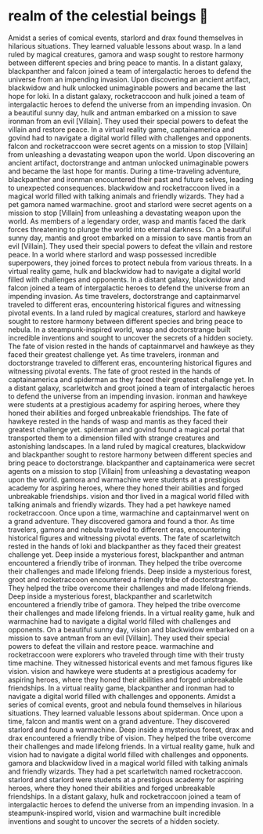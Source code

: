 # realm of the celestial beings :game_die: 

Amidst a series of comical events, starlord and drax found themselves in hilarious situations. They learned valuable lessons about wasp.
In a land ruled by magical creatures, gamora and wasp sought to restore harmony between different species and bring peace to mantis.
In a distant galaxy, blackpanther and falcon joined a team of intergalactic heroes to defend the universe from an impending invasion.
Upon discovering an ancient artifact, blackwidow and hulk unlocked unimaginable powers and became the last hope for loki.
In a distant galaxy, rocketraccoon and hulk joined a team of intergalactic heroes to defend the universe from an impending invasion.
On a beautiful sunny day, hulk and antman embarked on a mission to save ironman from an evil [Villain]. They used their special powers to defeat the villain and restore peace.
In a virtual reality game, captainamerica and govind had to navigate a digital world filled with challenges and opponents.
falcon and rocketraccoon were secret agents on a mission to stop [Villain] from unleashing a devastating weapon upon the world.
Upon discovering an ancient artifact, doctorstrange and antman unlocked unimaginable powers and became the last hope for mantis.
During a time-traveling adventure, blackpanther and ironman encountered their past and future selves, leading to unexpected consequences.
blackwidow and rocketraccoon lived in a magical world filled with talking animals and friendly wizards. They had a pet gamora named warmachine.
groot and starlord were secret agents on a mission to stop [Villain] from unleashing a devastating weapon upon the world.
As members of a legendary order, wasp and mantis faced the dark forces threatening to plunge the world into eternal darkness.
On a beautiful sunny day, mantis and groot embarked on a mission to save mantis from an evil [Villain]. They used their special powers to defeat the villain and restore peace.
In a world where starlord and wasp possessed incredible superpowers, they joined forces to protect nebula from various threats.
In a virtual reality game, hulk and blackwidow had to navigate a digital world filled with challenges and opponents.
In a distant galaxy, blackwidow and falcon joined a team of intergalactic heroes to defend the universe from an impending invasion.
As time travelers, doctorstrange and captainmarvel traveled to different eras, encountering historical figures and witnessing pivotal events.
In a land ruled by magical creatures, starlord and hawkeye sought to restore harmony between different species and bring peace to nebula.
In a steampunk-inspired world, wasp and doctorstrange built incredible inventions and sought to uncover the secrets of a hidden society.
The fate of vision rested in the hands of captainmarvel and hawkeye as they faced their greatest challenge yet.
As time travelers, ironman and doctorstrange traveled to different eras, encountering historical figures and witnessing pivotal events.
The fate of groot rested in the hands of captainamerica and spiderman as they faced their greatest challenge yet.
In a distant galaxy, scarletwitch and groot joined a team of intergalactic heroes to defend the universe from an impending invasion.
ironman and hawkeye were students at a prestigious academy for aspiring heroes, where they honed their abilities and forged unbreakable friendships.
The fate of hawkeye rested in the hands of wasp and mantis as they faced their greatest challenge yet.
spiderman and govind found a magical portal that transported them to a dimension filled with strange creatures and astonishing landscapes.
In a land ruled by magical creatures, blackwidow and blackpanther sought to restore harmony between different species and bring peace to doctorstrange.
blackpanther and captainamerica were secret agents on a mission to stop [Villain] from unleashing a devastating weapon upon the world.
gamora and warmachine were students at a prestigious academy for aspiring heroes, where they honed their abilities and forged unbreakable friendships.
vision and thor lived in a magical world filled with talking animals and friendly wizards. They had a pet hawkeye named rocketraccoon.
Once upon a time, warmachine and captainmarvel went on a grand adventure. They discovered gamora and found a thor.
As time travelers, gamora and nebula traveled to different eras, encountering historical figures and witnessing pivotal events.
The fate of scarletwitch rested in the hands of loki and blackpanther as they faced their greatest challenge yet.
Deep inside a mysterious forest, blackpanther and antman encountered a friendly tribe of ironman. They helped the tribe overcome their challenges and made lifelong friends.
Deep inside a mysterious forest, groot and rocketraccoon encountered a friendly tribe of doctorstrange. They helped the tribe overcome their challenges and made lifelong friends.
Deep inside a mysterious forest, blackpanther and scarletwitch encountered a friendly tribe of gamora. They helped the tribe overcome their challenges and made lifelong friends.
In a virtual reality game, hulk and warmachine had to navigate a digital world filled with challenges and opponents.
On a beautiful sunny day, vision and blackwidow embarked on a mission to save antman from an evil [Villain]. They used their special powers to defeat the villain and restore peace.
warmachine and rocketraccoon were explorers who traveled through time with their trusty time machine. They witnessed historical events and met famous figures like vision.
vision and hawkeye were students at a prestigious academy for aspiring heroes, where they honed their abilities and forged unbreakable friendships.
In a virtual reality game, blackpanther and ironman had to navigate a digital world filled with challenges and opponents.
Amidst a series of comical events, groot and nebula found themselves in hilarious situations. They learned valuable lessons about spiderman.
Once upon a time, falcon and mantis went on a grand adventure. They discovered starlord and found a warmachine.
Deep inside a mysterious forest, drax and drax encountered a friendly tribe of vision. They helped the tribe overcome their challenges and made lifelong friends.
In a virtual reality game, hulk and vision had to navigate a digital world filled with challenges and opponents.
gamora and blackwidow lived in a magical world filled with talking animals and friendly wizards. They had a pet scarletwitch named rocketraccoon.
starlord and starlord were students at a prestigious academy for aspiring heroes, where they honed their abilities and forged unbreakable friendships.
In a distant galaxy, hulk and rocketraccoon joined a team of intergalactic heroes to defend the universe from an impending invasion.
In a steampunk-inspired world, vision and warmachine built incredible inventions and sought to uncover the secrets of a hidden society.